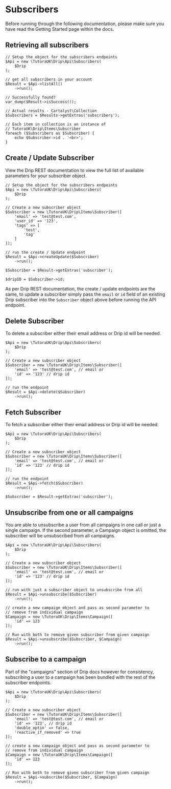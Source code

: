 # Subscribers

Before running through the following documentation, please make sure you have read the Getting Started page within the docs.

## Retrieving all subscribers

    // Setup the object for the subscribers endpoints
    $Api = new \TutoraUK\Drip\Api\Subscribers(
        $Drip
    );

    // get all subscribers in your account
    $Result = $Api->listAll()
        ->run();

    // Successfully found?
    var_dump($Result->isSuccess());

    // Actual results - Cartalyst\Collection
    $Subscribers = $Results->getExtras('subscribers');

    // Each item in collection is an instance of
    // TutoraUK\Drip\Items\Subscriber
    foreach ($Subscribers as $Subscriber) {
        echo $Subscriber->id . '<br>';
    }

## Create / Update Subscriber

View the Drip REST documentation to view the full list of available parameters for your subscriber object.

    // Setup the object for the subscribers endpoints
    $Api = new \TutoraUK\Drip\Api\Subscribers(
        $Drip
    );

    // Create a new subscriber object
    $Subscriber = new \TutoraUK\Drip\Items\Subscriber([
        'email' => 'test@test.com',
        'user_id' => '123',
        'tags' => [
            'test',
            'tag'
        ]
    ]);

    // run the create / Update endpoint
    $Result = $Api->createUpdate($Subscriber)
        ->run();

    $Subscriber = $Result->getExtras('subscriber');

    $dripID = $Subscriber->id;

As per Drip REST documentation, the create / update endpoints are the same, to update a subscriber simply pass the `email` or `id` field of an existing Drip subscriber into the `Subscriber` object above before running the API endpoint.

## Delete Subscriber

To delete a subscriber either their email address or Drip id will be needed.

    $Api = new \TutoraUK\Drip\Api\Subscribers(
        $Drip
    );

    // Create a new subscriber object
    $Subscriber = new \TutoraUK\Drip\Items\Subscriber([
        'email' => 'test@test.com', // email or
        'id' => '123' // drip id
    ]);

    // run the endpoint
    $Result = $Api->delete($Subscriber)
        ->run();

## Fetch Subscriber

To fetch a subscriber either their email address or Drip id will be needed.

    $Api = new \TutoraUK\Drip\Api\Subscribers(
        $Drip
    );

    // Create a new subscriber object
    $Subscriber = new \TutoraUK\Drip\Items\Subscriber([
        'email' => 'test@test.com', // email or
        'id' => '123' // drip id
    ]);

    // run the endpoint
    $Result = $Api->fetch($Subscriber)
        ->run();

    $Subscriber = $Result->getExtras('subscriber');

## Unsubscribe from one or all campaigns

You are able to unsubscribe a user from all campaigns in one call or just a single campaign. If the second parameter, a Campaign object is omitted, the subscriber will be unsubscribed from all campaigns.

    $Api = new \TutoraUK\Drip\Api\Subscribers(
        $Drip
    );

    // Create a new subscriber object
    $Subscriber = new \TutoraUK\Drip\Items\Subscriber([
        'email' => 'test@test.com', // email or
        'id' => '123' // drip id
    ]);

    // run with just a subscriber object to unsubscribe from all
    $Result = $Api->unsubscribe($Subscriber)
        ->run();

    // create a new campaign object and pass as second parameter to
    // remove from individual campaign
    $Campaign = new \TutoraUK\Drip\Items\Campaign([
        'id' => 123
    ]);

    // Run with both to remove given subscriber from given campaign
    $Result = $Api->unsubscribe($Subscriber, $Campaign)
        ->run();

## Subscribe to a campaign

Part of the "campaigns" section of Drip docs however for consistency, subscribing a user to a campaign has been bundled with the rest of the subscriber endpoints.

    $Api = new \TutoraUK\Drip\Api\Subscribers(
        $Drip
    );

    // Create a new subscriber object
    $Subscriber = new \TutoraUK\Drip\Items\Subscriber([
        'email' => 'test@test.com', // email or
        'id' => '123', // drip id
        'double_optin' => false,
        'reactive_if_removed' => true
    ]);

    // create a new campaign object and pass as second parameter to
    // remove from individual campaign
    $Campaign = new \TutoraUK\Drip\Items\Campaign([
        'id' => 123
    ]);

    // Run with both to remove given subscriber from given campaign
    $Result = $Api->subscribe($Subscriber, $Campaign)
        ->run();
